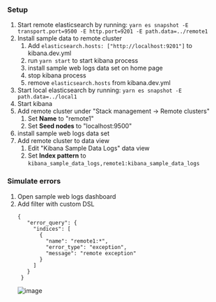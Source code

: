 ### Setup
1. Start remote elasticsearch by running: `yarn es snapshot -E transport.port=9500 -E http.port=9201 -E path.data=../remote1`
2. Install sample data to remote cluster
    1. Add `elasticsearch.hosts: ["http://localhost:9201"]` to kibana.dev.yml
    2. run `yarn start` to start kibana process
    3. install sample web logs data set on home page
    4. stop kibana process
    5. remove `elasticsearch.hosts` from kibana.dev.yml
3. Start local elasticsearch by running: `yarn es snapshot -E path.data=../local1`
4. Start kibana
5. Add remote cluster under "Stack management -> Remote clusters"
    1. Set **Name** to "remote1"
    2. Set **Seed nodes** to "localhost:9500" 
5. install sample web logs data set
6. Add remote cluster to data view
    1. Edit "Kibana Sample Data Logs" data view
    2. Set **Index pattern** to `kibana_sample_data_logs,remote1:kibana_sample_data_logs`

### Simulate errors
1. Open sample web logs dashboard
2. Add filter with custom DSL
   ```
   {
      "error_query": {
        "indices": [
          {
            "name": "remote1:*",
            "error_type": "exception",
            "message": "remote exception"
          }
        ]
      }
    }
   ```
   ![image](https://github.com/nreese/notes/assets/373691/ee7921ba-8c0d-42e2-b540-354feddb413e)

